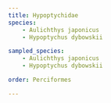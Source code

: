 ```yaml
---
title: Hypoptychidae
species:
    - Aulichthys japonicus
    - Hypoptychus dybowskii

sampled_species:
    - Aulichthys japonicus
    - Hypoptychus dybowskii

order: Perciformes

---
```


